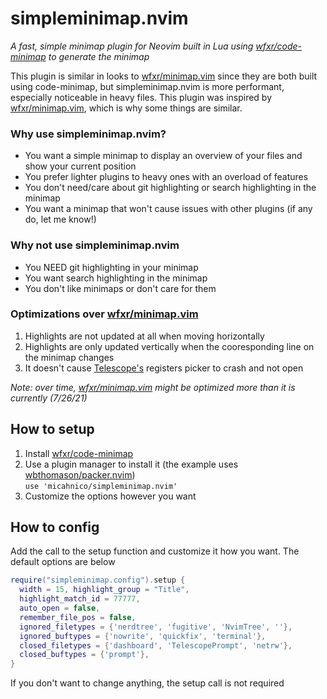 # simpleminimap.nvim

*A fast, simple minimap plugin for Neovim built in Lua using [wfxr/code-minimap](https://github.com/wfxr/code-minimap) to generate the minimap*

This plugin is similar in looks to [wfxr/minimap.vim](https://github.com/wfxr/minimap.vim) since they are both built using code-minimap,
but simpleminimap.nvim is more performant, especially noticeable in heavy files.
This plugin was inspired by [wfxr/minimap.vim](https://github.com/wfxr/minimap.vim), which is why some things are similar.

### Why use simpleminimap.nvim?
- You want a simple minimap to display an overview of your files and show your current position
- You prefer lighter plugins to heavy ones with an overload of features
- You don't need/care about git highlighting or search highlighting in the minimap
- You want a minimap that won't cause issues with other plugins (if any do, let me know!)

### Why not use simpleminimap.nvim
- You NEED git highlighting in your minimap
- You want search highlighting in the minimap
- You don't like minimaps or don't care for them

### Optimizations over [wfxr/minimap.vim](https://github.com/wfxr/minimap.vim)
1. Highlights are not updated at all when moving horizontally
2. Highlights are only updated vertically when the cooresponding line on the minimap changes
3. It doesn't cause [Telescope's](https://github.com/nvim-telescope/telescope.nvim) registers picker to crash and not open  

*Note: over time, [wfxr/minimap.vim](https://github.com/wfxr/minimap.vim) might be optimized more than it is currently (7/26/21)*

## How to setup
1. Install [wfxr/code-minimap](https://github.com/wfxr/code-minimap)
2. Use a plugin manager to install it (the example uses [wbthomason/packer.nvim](https://github.com/wbthomason/packer.nvim))  
`use 'micahnico/simpleminimap.nvim'`
3. Customize the options however you want

## How to config
Add the call to the setup function and customize it how you want.
The default options are below
```lua
require("simpleminimap.config").setup {
  width = 15, highlight_group = "Title",
  highlight_match_id = 77777,
  auto_open = false,
  remember_file_pos = false,
  ignored_filetypes = {'nerdtree', 'fugitive', 'NvimTree', ''},
  ignored_buftypes = {'nowrite', 'quickfix', 'terminal'},
  closed_filetypes = {'dashboard', 'TelescopePrompt', 'netrw'},
  closed_buftypes = {'prompt'},
}
```
If you don't want to change anything, the setup call is not required
